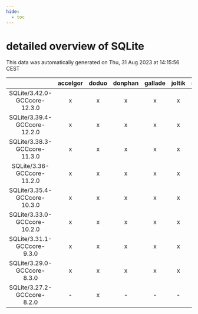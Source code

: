 ```yaml
---
hide:
  - toc
---
```


detailed overview of SQLite
===========================


This data was automatically generated on Thu, 31 Aug 2023 at 14:15:56 CEST  

| |accelgor|doduo|donphan|gallade|joltik|skitty|swalot|victini|
| :---: | :---: | :---: | :---: | :---: | :---: | :---: | :---: | :---: |
|SQLite/3.42.0-GCCcore-12.3.0|x|x|x|x|x|x|x|x|
|SQLite/3.39.4-GCCcore-12.2.0|x|x|x|x|x|x|x|x|
|SQLite/3.38.3-GCCcore-11.3.0|x|x|x|x|x|x|x|x|
|SQLite/3.36-GCCcore-11.2.0|x|x|x|x|x|x|x|x|
|SQLite/3.35.4-GCCcore-10.3.0|x|x|x|x|x|x|x|x|
|SQLite/3.33.0-GCCcore-10.2.0|x|x|x|x|x|x|x|x|
|SQLite/3.31.1-GCCcore-9.3.0|x|x|x|x|x|x|x|x|
|SQLite/3.29.0-GCCcore-8.3.0|x|x|x|x|x|x|x|x|
|SQLite/3.27.2-GCCcore-8.2.0|-|x|-|-|-|-|x|-|
